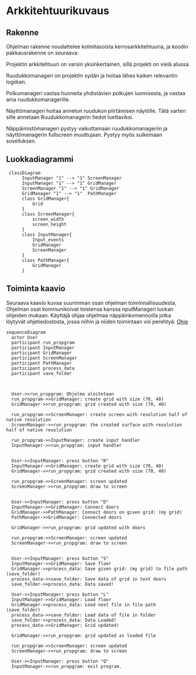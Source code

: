 # Arkkitehtuurikuvaus

## Rakenne

Ohjelman rakenne noudattelee kolmitasoista kerrosarkkitehtuuria, ja koodin pakkausrakenne on seuraava:

Projektin arkkitehtuuri on varsin yksinkertainen, sillä projekti on vielä alussa.

Ruudukkomanageri on projektin sydän ja hoitaa lähes kaiken relevantin logiikan.

Polkumanageri vastaa huoneita yhdistävien polkujen luomisesta, ja vastaa aina ruudukkomanagerille.

Näyttömanageri hoitaa annetun ruudukon piirtämisen näytölle. Tätä varten sille annetaan Ruudukkomanagerin tiedot luettaviksi.

Näppäimistömanageri pystyy vaikuttamaan ruudukkomanageriin ja näyttömanagerin fullscreen muuttujaan. Pystyy myös sulkemaan sovelluksen.

## Luokkadiagrammi

```mermaid
 classDiagram
      InputManager "1" --> "1" ScreenManager
      InputManager "1" --> "1" GridManager
      ScreenManager "1" --> "1" GridManager
      GridManager "1" --> "1"  PathManager
      class GridManager{
          Grid
      }
      class ScreenManager{
          screen_width
          screen_height
      }
      class InputManager{
          Input_events
          GridManager
          ScreenManager
      }
      class PathManager{
          GridManager
      }
```

## Toiminta kaavio

Seuraava kaavio kuvaa suurimman osan ohjelman toiminnallisuudesta, Ohjelman osat kommunikoivat toistensa kanssa nputManageri luokan ohjeiden mukaan.
Käyttäjä ohjaa ohjelmaa näppäinkomennoilla jotka löytyvät ohjetiedostosta, jossa niihin ja niiden toimintaan voi perehtyä: 
[Ohje](https://github.com/GlobalYam/AarninOlioSimulaattori-Python/blob/main/dokumentaatio/guide.md)


```mermaid
sequenceDiagram
  actor User
  participant run_propgram
  participant InputManager
  participant GridManager
  participant ScreenManager
  participant PathManager
  participant process_data
  participant save_folder
  
  
  
  User->>run_propgram: Ohjelma aloitetaan
  run_propgram->>GridManager: create grid with size (70, 40)
  GridManager->>run_propgram: grid created with size (70, 40)

  run_propgram->>ScreenManager: create screen with resolution half of native resolution
  ScreenManager->>run_propgram: the created surface with resolution half of native resolution

  run_propgram->>InputManager: create input handler
  InputManager->>run_propgram: input handler
  
  
  User->>InputManager: press button "R"
  InputManager->>GridManager: create grid with size (70, 40)
  GridManager->>run_propgram: grid created with size (70, 40)

  run_propgram->>ScreenManager: screen updated
  ScreenManager->>run_propgram: draw to screen


  User->>InputManager: press button "D"
  InputManager->>GridManager: Connect doors
  GridManager->>PathManager: Connect doors on given grid: (my grid)
  PathManager->>GridManager: Connected doors

  GridManager->>run_propgram: grid updated with doors

  run_propgram->>ScreenManager: screen updated
  ScreenManager->>run_propgram: draw to screen


  User->>InputManager: press button "S"
  InputManager->>GridManager: Save floor
  GridManager->>process_data: Save given grid: (my grid) to file path (save_folder)
  process_data->>save_folder: Save data of grid in text doors
  save_folder->>process_data: Data saved!

  User->>InputManager: press button "L"
  InputManager->>GridManager: Load floor
  GridManager->>process_data: Load next file in file path (save_folder)
  process_data->>save_folder: Load data of file in folder
  save_folder->>process_data: Data Loaded!
  process_data->>GridManager: Grid updated!

  GridManager->>run_propgram: grid updated as loaded file

  run_propgram->>ScreenManager: screen updated
  ScreenManager->>run_propgram: draw to screen

  User->>InputManager: press button "Q"
  InputManager->>run_propgram: exit program.
  
```
